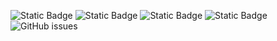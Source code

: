 ![Static Badge](https://img.shields.io/badge/blacklists-60-000000) ![Static Badge](https://img.shields.io/badge/blacklisted-2857049-cc0000) ![Static Badge](https://img.shields.io/badge/whitelisted-2244-00CC00) ![Static Badge](https://img.shields.io/badge/streaming_blacklist-28107-000000) ![GitHub issues](https://img.shields.io/github/issues/fabriziosalmi/blacklists)
